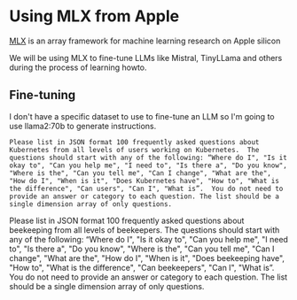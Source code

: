 # Using MLX from Apple

[MLX](https://github.com/ml-explore/mlx) is an array framework for machine learning research on Apple silicon

We will be using MLX to fine-tune LLMs like Mistral, TinyLLama and others during the process of learning howto.

## Fine-tuning

I don't have a specific dataset to use to fine-tune an LLM so I'm going to use llama2:70b to generate instructions.


```
Please list in JSON format 100 frequently asked questions about Kubernetes from all levels of users working on Kubernetes.  The questions should start with any of the following: “Where do I", "Is it okay to", "Can you help me", "I need to", "Is there a", "Do you know", "Where is the", "Can you tell me", "Can I change", "What are the", "How do I", "When is it", "Does Kubernetes have", "How to", "What is the difference", "Can users", "Can I", "What is”.  You do not need to provide an answer or category to each question. The list should be a single dimension array of only questions.
```



Please list in JSON format 100 frequently asked questions about beekeeping from all levels of beekeepers.  The questions should start with any of the following: “Where do I", "Is it okay to", "Can you help me", "I need to", "Is there a", "Do you know", "Where is the", "Can you tell me", "Can I change", "What are the", "How do I", "When is it", "Does beekeeping have", "How to", "What is the difference", "Can beekeepers", "Can I", "What is”.  You do not need to provide an answer or category to each question. The list should be a single dimension array of only questions.
